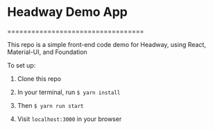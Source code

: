 # Headway Demo App
==================================

This repo is a simple front-end code demo for Headway, using React, Material-UI, and Foundation

To set up:

1. Clone this repo

2. In your terminal, run `$ yarn install`

3. Then `$ yarn run start`

4. Visit `localhost:3000` in your browser

